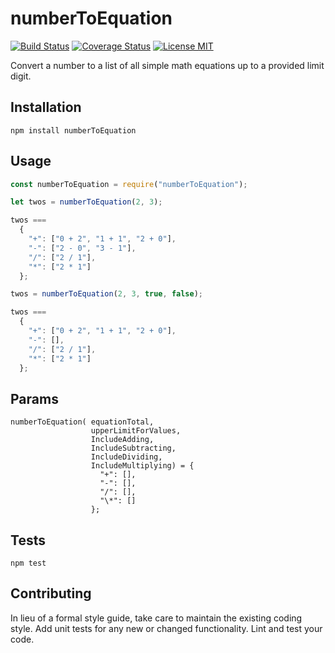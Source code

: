 # numberToEquation

[![Build Status][build-image]][build-url]
[![Coverage Status][coverage-image]][coverage-url]
[![License MIT][license-image]][license-url]

Convert a number to a list of all simple math equations up to a provided limit digit.

## Installation

`npm install numberToEquation`

## Usage

```javascript
const numberToEquation = require("numberToEquation");

let twos = numberToEquation(2, 3);

twos ===
  {
    "+": ["0 + 2", "1 + 1", "2 + 0"],
    "-": ["2 - 0", "3 - 1"],
    "/": ["2 / 1"],
    "*": ["2 * 1"]
  };

twos = numberToEquation(2, 3, true, false);

twos ===
  {
    "+": ["0 + 2", "1 + 1", "2 + 0"],
    "-": [],
    "/": ["2 / 1"],
    "*": ["2 * 1"]
  };
```

## Params

```
numberToEquation( equationTotal,
                  upperLimitForValues,
                  IncludeAdding,
                  IncludeSubtracting,
                  IncludeDividing,
                  IncludeMultiplying) = {
                    "+": [],
                    "-": [],
                    "/": [],
                    "\*": []
                  };
```

## Tests

`npm test`

## Contributing

In lieu of a formal style guide, take care to maintain the existing coding style. Add unit tests for any new or changed functionality. Lint and test your code.

[build-image]: https://travis-ci.org/chuckinabox/numberToEquation.svg
[build-url]: https://travis-ci.org/chuckinabox/numberToEquation
[coverage-image]: https://coveralls.io/repos/github/chuckinabox/numberToEquation/badge.svg
[coverage-url]: https://coveralls.io/github/chuckinabox/numberToEquation
[license-image]: https://img.shields.io/badge/License-MIT-yellow.svg
[license-url]: https://opensource.org/licenses/MIT
